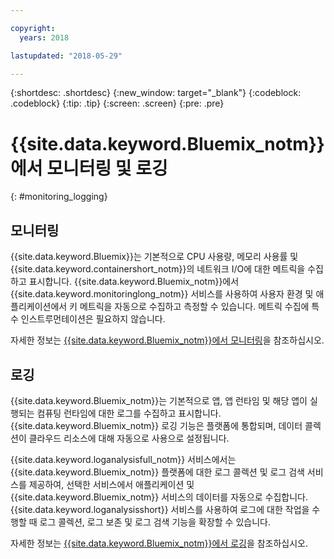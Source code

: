 ```yaml
---

copyright:
  years: 2018

lastupdated: "2018-05-29"

---
```


{:shortdesc: .shortdesc}
{:new_window: target="_blank"}
{:codeblock: .codeblock}
{:tip: .tip}
{:screen: .screen}
{:pre: .pre}

# {{site.data.keyword.Bluemix_notm}}에서 모니터링 및 로깅
{: #monitoring_logging}

## 모니터링
{{site.data.keyword.Bluemix}}는 기본적으로 CPU 사용량, 메모리 사용률 및 {{site.data.keyword.containershort_notm}}의 네트워크 I/O에 대한 메트릭을 수집하고 표시합니다. {{site.data.keyword.Bluemix_notm}}에서 {{site.data.keyword.monitoringlong_notm}} 서비스를 사용하여 사용자 환경 및 애플리케이션에서 키 메트릭을 자동으로 수집하고 측정할 수 있습니다. 메트릭 수집에 특수 인스트루먼테이션은 필요하지 않습니다.

자세한 정보는 [{{site.data.keyword.Bluemix_notm}}에서 모니터링](/docs/services/cloud-monitoring/monitoring_ov.html#monitoring_ov)을 참조하십시오.

## 로깅
{{site.data.keyword.Bluemix_notm}}는 기본적으로 앱, 앱 런타임 및 해당 앱이 실행되는 컴퓨팅 런타임에 대한 로그를 수집하고 표시합니다. {{site.data.keyword.Bluemix_notm}} 로깅 기능은 플랫폼에 통합되며, 데이터 콜렉션이 클라우드 리소스에 대해 자동으로 사용으로 설정됩니다. 

{{site.data.keyword.loganalysisfull_notm}} 서비스에서는 {{site.data.keyword.Bluemix_notm}} 플랫폼에 대한 로그 콜렉션 및 로그 검색 서비스를 제공하여, 선택한 서비스에서 애플리케이션 및 {{site.data.keyword.Bluemix_notm}} 서비스의 데이터를 자동으로 수집합니다. {{site.data.keyword.loganalysisshort}} 서비스를 사용하여 로그에 대한 작업을 수행할 때 로그 콜렉션, 로그 보존 및 로그 검색 기능을 확장할 수 있습니다.

자세한 정보는 [{{site.data.keyword.Bluemix_notm}}에서 로깅](/docs/services/CloudLogAnalysis/log_analysis_ov.html#log_analysis_ov)을 참조하십시오.
